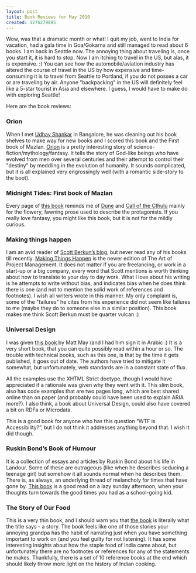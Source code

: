 ```yaml
--- 
layout: post
title: Book Reviews for May 2010
created: 1276279895
---
```

<p>Wow, was that a dramatic month or what! I quit my job, went to India for vacation, had a gala time in Goa/Gokarna and still managed to read about 6 books. I am back in Seattle now. The annoying thing about traveling is, once you start it, it is hard to stop. Now I am itching to travel in the US, but alas, it is expensive. :( You can see how the automobile/aviation industry has altered the course of travel in the US by how expensive and time-consuming it is to travel from Seattle to Portland, if you do not posses a car or are traveling by air. Anyone "backpacking" in the US will definitely feel like a 5-star tourist in Asia and elsewhere. I guess, I would have to make do with exploring Seattle!</p> 
<p>Here are the book reviews:</p>
<h3>Orion</h3>
<p>When I met <a href="http://www.digeratus.com/">Udhay Shankar</a> in Bangalore, he was cleaning out his book shelves to make way for new books and I scored this book and the First book of Mazlan. <a href="http://www.amazon.com/o/ASIN/0812532473/188-2191175-7516647?SubscriptionId=0XQXXC6YV2C85DX1BF02">Orion</a> is a pretty interesting story of science-fiction/mythology/fantasy. It tells the story of God-like beings who have evolved from men over several centuries and their attempt to control their "destiny" by meddling in the evolution of humanity. It sounds complicated, but it is all explained very engrossingly well (with a romantic side-story to the boot).</p>

<h3>Midnight Tides: First book of Mazlan</h3> 
<p>Every page of <a href="http://www.amazon.com/o/ASIN/0765310058/188-2191175-7516647?SubscriptionId=0XQXXC6YV2C85DX1BF02">this book</a> reminds me of <a href="http://en.wikipedia.org/wiki/Dune_(novel)">Dune</a> and <a href="http://en.wikipedia.org/wiki/The_Call_of_Cthulhu">Call of the Cthulu</a> mainly for the flowery, fawning prose used to describe the protagonists. If you really love fantasy, you might like this book, but it is not for the mildly curious.</p> 

<h3>Making things happen </h3>
<p>I am an avid reader of <a href="http://www.scottberkun.com">Scott Berkun&rsquo;s blog</a>, but never read any of his books till recently. <a href="http://www.amazon.com/o/ASIN/0596517718/188-2191175-7516647?SubscriptionId=0XQXXC6YV2C85DX1BF02">Making Things Happen</a> is the newer edition of The Art of Project Management. It does not matter if you are freelancing, or work in a start-up or a big company, every word that Scott mentions is worth thinking about how to translate to your day to day work. What I love about his writing is he attempts to write without bias, and indicates bias when he does think there is one (and not to mention the solid work of references and footnotes). I wish all writers wrote in this manner. My only complaint is, some of the "failures" he cites from his experience did not seem like failures to me (maybe they do to someone else in a similar position). This book makes me think Scott Berkun must be quarter vulcan :) </p>
                                      
<h3>Universal Design </h3>
<p>I was given <a href="http://www.amazon.com/o/ASIN/0596518730/188-2191175-7516647?SubscriptionId=0XQXXC6YV2C85DX1BF02">this book </a>by Matt May (and I had him sign it in Arabic :) It is a very short book, that you can quite possibly read within a hour or so. The trouble with technical books, such as this one, is that by the time it gets published, it goes out of date. The authors have tried to mitigate it somewhat, but unfortunately, web standards are in a constant state of flux. </p>
<p>All the examples use the XHTML Strict doctype, though I would have appreciated if a rationale was given why they went with it. This slim book, also has code examples that are two pages long, which are best shared online than on paper (and probably could have been used to explain ARIA more?). I also think, a book about Universal Design, could also have covered a bit on RDFa or Microdata.</p> 
<p>This is a good book for anyone who has this question &ldquo;WTF is Accessibility?&rdquo;, but I do not think it addresses anything beyond that. I wish it did though.</p>

<h3>Ruskin Bond&rsquo;s Book of Humour</h3>
<p>It is a collection of essays and articles by Ruskin Bond about his life in Landour. Some of these are outrageous (like when he describes seducing a teenage girl) but somehow it all sounds normal when he describes them. There is, as always, an underlying thread of melancholy for times that have gone by. <a href="http://www.amazon.com/o/ASIN/014306343X/188-2191175-7516647?SubscriptionId=0XQXXC6YV2C85DX1BF02">This book</a> is a good read on a lazy sunday afternoon, when your thoughts turn towards the good times you had as a school-going kid. </p>

<h3>The Story of Our Food </h3>
<p>This is a very thin book, and I should warn you that <a href="http://www.flipkart.com/story-our-food-achaya-book-817371293x">the book</a> is literally what the title says - a story. The book feels like one of those stories your annoying grandpa has the habit of narrating just when you have something important to work on (and you feel guilty for not listening). It has some interesting insights about how the staple food of India came about, but unfortunately there are no footnotes or references for any of the statements he makes. Thankfully, there is a set of 10 reference books at the end which should likely throw more light on the history of Indian cooking.</p> 
